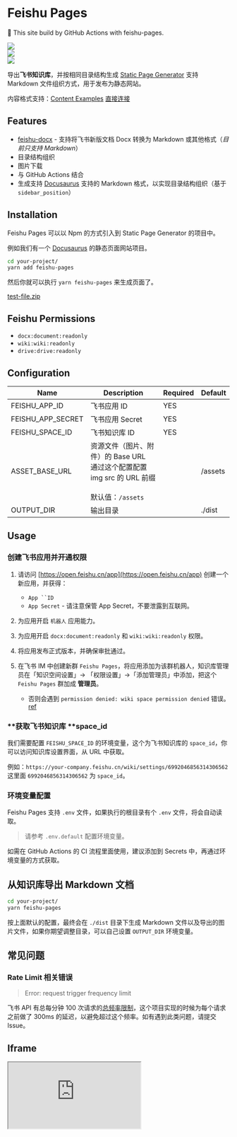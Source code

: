 # Feishu Pages

<div class="callout callout-bg-3 callout-border-2">
<p>🎉 This site build by GitHub Actions with feishu-pages.</p>
</div>

<div class="grid gap-3 grid-cols-3">
<div>
<img src="Bwk8bcQH6oLQn1xjzdacPBckn8d" src-width="1000" src-height="500" align="center"/>
</div>
<div>
<img src="DkwibdF3ooVi0KxttdocdoQ5nPh" src-width="400" src-height="354" align="center"/>
</div>
<div>
<img src="M9hDb8WXzo7TU5xg4xtcvArPnxe" src-width="410" src-height="404" align="center"/>
</div>
</div>

导出**飞书知识库**，并按相同目录结构生成 [Static Page Generator](https://www.google.com/search?q=Static+Page+Generator) 支持 Markdown 文件组织方式，用于发布为静态网站。

内容格式支持：[Content Examples](Ks7jwPEtJiyUXckawcRcJ68jnvg) [直接连接](https://longbridge.feishu.cn/wiki/Ks7jwPEtJiyUXckawcRcJ68jnvg)

## **Features**

- [feishu-docx](https://github.com/longbridgeapp/feishu-pages/tree/main/feishu-docx) - 支持将飞书新版文档 Docx 转换为 Markdown 或其他格式（_目前只支持 Markdown_）
- 目录结构组织
- 图片下载
- 与 GitHub Actions 结合
- 生成支持 [Docusaurus](https://docusaurus.io/) 支持的 Markdown 格式，以实现目录结构组织（基于 `sidebar_position`）

## **Installation**

Feishu Pages 可以以 Npm 的方式引入到 Static Page Generator 的项目中。

例如我们有一个 [Docusaurus](https://docusaurus.io/) 的静态页面网站项目。

```bash
cd your-project/
yarn add feishu-pages
```

然后你就可以执行 `yarn feishu-pages` 来生成页面了。

[test-file.zip](TVEyb1pmWo8oIwxyL3kcIfrrnGd)

## **Feishu Permissions**

- `docx:document:readonly`
- `wiki:wiki:readonly`
- `drive:drive:readonly`

## **Configuration**

|Name|Description|Required|Default|
|---|---|---|---|
|FEISHU_APP_ID|飞书应用 ID|YES||
|FEISHU_APP_SECRET|飞书应用 Secret|YES||
|FEISHU_SPACE_ID|飞书知识库 ID|YES||
|ASSET_BASE_URL|资源文件（图片、附件）的 Base URL<br/>通过这个配置配置 img src 的 URL 前缀<br/><br/>默认值：`/assets`||/assets|
|OUTPUT_DIR|输出目录||./dist|

## **Usage**

### **创建飞书应用并开通权限**

1. 请访问 [https://open.feishu.cn/app](https://open.feishu.cn/app) 创建一个新应用，并获得：
    - `App ``ID`
    - `App Secret` - 请注意保管 App Secret，不要泄露到互联网。

2. 为应用开启 `机器人` 应用能力。
3. 为应用开启 `docx:document:readonly` 和 `wiki:wiki:readonly` 权限。
4. 将应用发布正式版本，并确保审批通过。
5. 在飞书 IM 中创建新群 `Feishu Pages`，将应用添加为该群机器人，知识库管理员在「知识空间设置」-> 「权限设置」->「添加管理员」中添加，把这个 `Feishu Pages` 群加成 **管理员**。
    - 否则会遇到 `permission denied: wiki space permission denied` 错误。 [ref](https://open.feishu.cn/document/server-docs/docs/wiki-v2/wiki-qa)

### **获取飞书知识库 ****space_id**

我们需要配置 `FEISHU_SPACE_ID` 的环境变量，这个为飞书知识库的 `space_id`，你可以访问知识库设置界面，从 URL 中获取。

例如：`https://your-company.feishu.cn/wiki/settings/6992046856314306562` 这里面 `6992046856314306562` 为 `space_id`。

### **环境变量配置**

Feishu Pages 支持 `.env` 文件，如果执行的根目录有个 `.env` 文件，将会自动读取。

> 请参考 `.env.default` 配置环境变量。

如需在 GitHub Actions 的 CI 流程里面使用，建议添加到 Secrets 中，再通过环境变量的方式获取。

## **从知识库导出 Markdown 文档**

```bash
cd your-project/
yarn feishu-pages
```

按上面默认的配置，最终会在 `./dist` 目录下生成 Markdown 文件以及导出的图片文件，如果你期望调整目录，可以自己设置 `OUTPUT_DIR` 环境变量。

## **常见问题**

### **Rate Limit 相关错误**

> Error: request trigger frequency limit

飞书 API 有总每分钟 100 次请求的[总频率限制](https://open.feishu.cn/document/ukTMukTMukTM/uUzN04SN3QjL1cDN)，这个项目实现的时候为每个请求之前做了 300ms 的延迟，以避免超过这个频率。如有遇到此类问题，请提交 Issue。

## Iframe

<iframe src="https://www.bilibili.com/video/BV1L94y1t7Yb/"/>

<div class="callout callout-bg-3 callout-border-3">
<p>💡 文档内 <a href="J1o5w2l0NiV8tekJvXycfkkengb">Page Mata</a> 标识为 <code>hide: true</code> 的文档将会被排除掉，你可以用来隐藏一些不想公开的文档。</p>
<p>所有的 Markdown 导出的文件名将遵循知识库的目录树，并按照 Page Meta 里面的 <code>slug</code> 来整理文件夹和文件名。</p>
</div>

<div class="grid gap-3 grid-cols-2">
<div>
<img src="SzJmbprNwo5Y7Cx2MzAc7k7dnCt" src-width="2532" src-height="1480" align="center"/>

<p><a href="https://twitter.com/WaytoAGI">欢迎订阅我们的 X（Twitter）</a></p>
<p>最新知识库精选同步</p>
</div>
<div>
<img src="DPH0bRiUuohOKlxHKnCce5SRnMd" src-width="1642" src-height="847" align="center"/>

<p><a href="https://www.xiaohongshu.com/user/profile/633332ae0000000023038bf6?xhsshare=WeixinSession&appuid=574c21775e87e729545ad275&apptime=1692161211">通往 AI 绘画之路</a>（小红书）</p>
<p>专注于 AI 绘画，分享优质设计 Prompt</p>
</div>
</div>

## **License**

MIT
